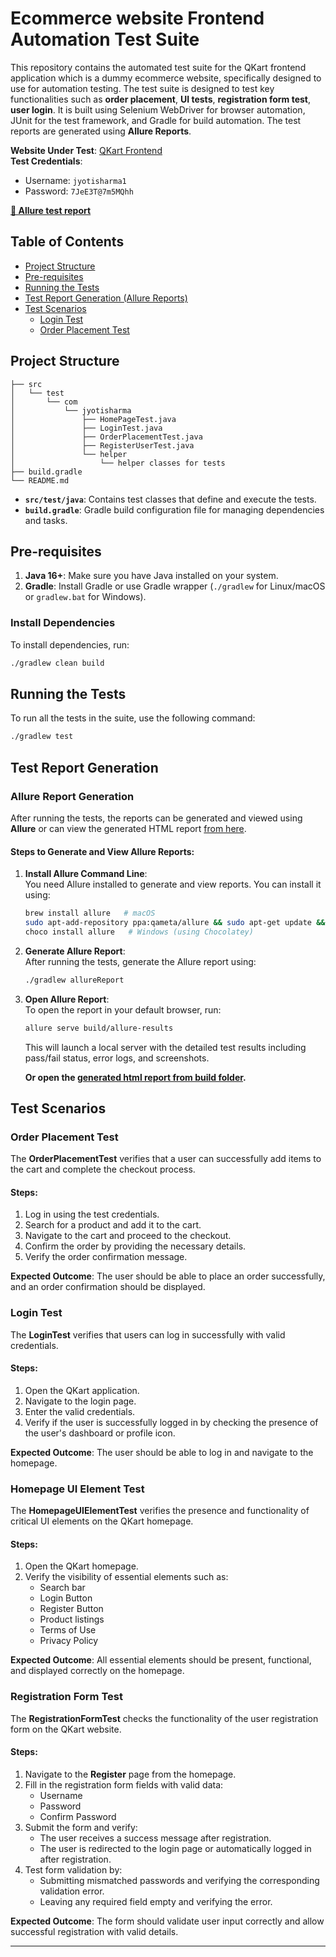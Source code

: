 # Ecommerce website Frontend Automation Test Suite

This repository contains the automated test suite for the QKart frontend application which is a dummy ecommerce website, specifically designed to use for automation testing. The test suite is designed to test key functionalities such as **order placement**, **UI tests**, **registration form test**,  **user login**. It is built using Selenium WebDriver for browser automation, JUnit for the test framework, and Gradle for build automation. The test reports are generated using **Allure Reports**.

**Website Under Test**: [QKart Frontend](https://crio-qkart-frontend-qa.vercel.app/)  
**Test Credentials**:
- Username: `jyotisharma1`
- Password: `7JeE3T@7m5MQhh`

**[🧪 Allure test report](https://thejyotisharma.github.io/ecommerce_automation)**

## Table of Contents
- [Project Structure](#project-structure)
- [Pre-requisites](#pre-requisites)
- [Running the Tests](#running-the-tests)
- [Test Report Generation (Allure Reports)](#test-report-generation)
- [Test Scenarios](#test-scenarios)
    - [Login Test](#login-test)
    - [Order Placement Test](#order-placement-test)

## Project Structure

```
├── src
│   └── test
│       └── com
│           └── jyotisharma
│               ├── HomePageTest.java
│               ├── LoginTest.java
│               ├── OrderPlacementTest.java
│               ├── RegisterUserTest.java
│               └── helper
│                   └── helper classes for tests
├── build.gradle
└── README.md
```

- **`src/test/java`**: Contains test classes that define and execute the tests.
- **`build.gradle`**: Gradle build configuration file for managing dependencies and tasks.

## Pre-requisites

1. **Java 16+**: Make sure you have Java installed on your system.
2. **Gradle**: Install Gradle or use Gradle wrapper (`./gradlew` for Linux/macOS or `gradlew.bat` for Windows).

### Install Dependencies
To install dependencies, run:
```bash
./gradlew clean build
```

## Running the Tests

To run all the tests in the suite, use the following command:
```bash
./gradlew test
```

## Test Report Generation

### Allure Report Generation
After running the tests, the reports can be generated and viewed using **Allure** or can view the generated HTML report [from here](index.html).

#### Steps to Generate and View Allure Reports:

1. **Install Allure Command Line**:  
   You need Allure installed to generate and view reports. You can install it using:
   ```bash
   brew install allure   # macOS
   sudo apt-add-repository ppa:qameta/allure && sudo apt-get update && sudo apt-get install allure   # Ubuntu
   choco install allure   # Windows (using Chocolatey)
   ```

2. **Generate Allure Report**:  
   After running the tests, generate the Allure report using:
   ```bash
   ./gradlew allureReport
   ```

3. **Open Allure Report**:  
   To open the report in your default browser, run:
   ```bash
   allure serve build/allure-results
   ```

   This will launch a local server with the detailed test results including pass/fail status, error logs, and screenshots.

    **Or open the [generated html report from build folder](build/reports/allure-report/allureReport/index.html).**

## Test Scenarios

### Order Placement Test
The **OrderPlacementTest** verifies that a user can successfully add items to the cart and complete the checkout process.

#### Steps:
1. Log in using the test credentials.
2. Search for a product and add it to the cart.
3. Navigate to the cart and proceed to the checkout.
4. Confirm the order by providing the necessary details.
5. Verify the order confirmation message.

**Expected Outcome**: The user should be able to place an order successfully, and an order confirmation should be displayed.

### Login Test
The **LoginTest** verifies that users can log in successfully with valid credentials.

#### Steps:
1. Open the QKart application.
2. Navigate to the login page.
3. Enter the valid credentials.
4. Verify if the user is successfully logged in by checking the presence of the user's dashboard or profile icon.

**Expected Outcome**: The user should be able to log in and navigate to the homepage.

### Homepage UI Element Test
The **HomepageUIElementTest** verifies the presence and functionality of critical UI elements on the QKart homepage.

#### Steps:
1. Open the QKart homepage.
2. Verify the visibility of essential elements such as:
    - Search bar
    - Login Button
    - Register Button
    - Product listings
    - Terms of Use
    - Privacy Policy

**Expected Outcome**: All essential elements should be present, functional, and displayed correctly on the homepage.

### Registration Form Test
The **RegistrationFormTest** checks the functionality of the user registration form on the QKart website.

#### Steps:
1. Navigate to the **Register** page from the homepage.
2. Fill in the registration form fields with valid data:
    - Username
    - Password
    - Confirm Password
3. Submit the form and verify:
    - The user receives a success message after registration.
    - The user is redirected to the login page or automatically logged in after registration.
4. Test form validation by:
    - Submitting mismatched passwords and verifying the corresponding validation error.
    - Leaving any required field empty and verifying the error.

**Expected Outcome**: The form should validate user input correctly and allow successful registration with valid details.

---
